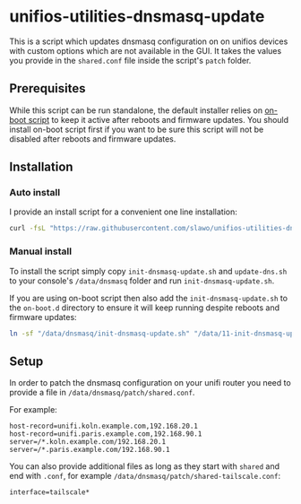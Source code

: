 # unifios-utilities-dnsmasq-update

This is a script which updates dnsmasq configuration on on unifios devices with custom options which are not available in the GUI. It takes the values you provide in the `shared.conf` file inside the script's `patch` folder.

## Prerequisites

While this script can be run standalone, the default installer relies on [on-boot script](https://github.com/unifi-utilities/unifios-utilities/tree/main/on-boot-script) to keep it active after reboots and firmware updates. You should install on-boot script first if you want to be sure this script will not be disabled after reboots and firmware updates.

## Installation

### Auto install

I provide an install script for a convenient one line installation:

```bash
curl -fsL "https://raw.githubusercontent.com/slawo/unifios-utilities-dnsmasq-update/HEAD/remote-install.sh" | /bin/bash
```

### Manual install

To install the script simply copy `init-dnsmasq-update.sh` and `update-dns.sh` to your console's `/data/dnsmasq` folder and run `init-dnsmasq-update.sh`.

If you are using on-boot script then also add the `init-dnsmasq-update.sh` to the `on-boot.d` directory to ensure it will keep running despite reboots and firmware updates:

```bash
ln -sf "/data/dnsmasq/init-dnsmasq-update.sh" "/data/11-init-dnsmasq-updates.sh"
```

## Setup

In order to patch the dnsmasq configuration on your unifi router you need to provide a file in `/data/dnsmasq/patch/shared.conf`.

For example:

```dnsmasq
host-record=unifi.koln.example.com,192.168.20.1
host-record=unifi.paris.example.com,192.168.90.1
server=/*.koln.example.com/192.168.20.1
server=/*.paris.example.com/192.168.90.1
```

You can also provide additional files as long as they start with `shared` and end with `.conf`, for example `/data/dnsmasq/patch/shared-tailscale.conf`:

```dnsmasq
interface=tailscale*
```

